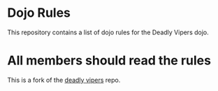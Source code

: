 Dojo Rules
==========

This repository contains a list of dojo rules for the Deadly Vipers dojo.

# All members should read the rules #

This is a fork of the [deadly vipers](https://github.com/deadlyvipers) repo.

